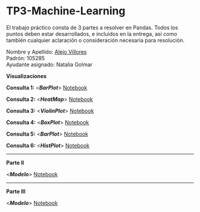 # TP3-Machine-Learning

El trabajo práctico consta de 3 partes a resolver en Pandas. Todos los puntos deben estar
desarrollados, e incluidos en la entrega, así como también cualquier aclaración o consideración
necesaria para resolución.


Nombre y Apellido: [Alejo Villores](https://github.com/alejovillores) \
Padrón: 105285 \
Ayudante asignado: Natalia Golmar

**Visualizaciones**

**Consulta 1:**  <***BarPlot***>  [Notebook](https://github.com/alejovillores/TP3-Machine-Learning/blob/main/barplot_fraud_transactions.ipynb) 

**Consulta 2:**  <***HeatMap***>  [Notebook](https://github.com/alejovillores/TP3-Machine-Learning/blob/main/heatmap.ipynb) 

**Consulta 3:**  <***ViolinPlot***>  [Notebook](https://github.com/alejovillores/TP3-Machine-Learning/blob/main/violinplot.ipynb) 

**Consulta 4:**  <***BoxPlot***>  [Notebook](https://github.com/alejovillores/TP3-Machine-Learning/blob/main/transaccions_boxplot.ipynb)

**Consulta 5:**  <***BarPlot***>  [Notebook](https://github.com/alejovillores/TP3-Machine-Learning/blob/main/bar2.ipynb)

**Consulta 6:**  <***HistPlot***>  [Notebook](https://github.com/alejovillores/TP3-Machine-Learning/blob/main/histograma.ipynb)

---

**Parte II**

<***Modelo***>  [Notebook](https://github.com/alejovillores/TP3-Machine-Learning/blob/main/Parte%202.ipynb)

---

**Parte III**

<***Modelo***>  [Notebook](https://github.com/alejovillores/TP3-Machine-Learning/blob/main/Parte%203.ipynb)

